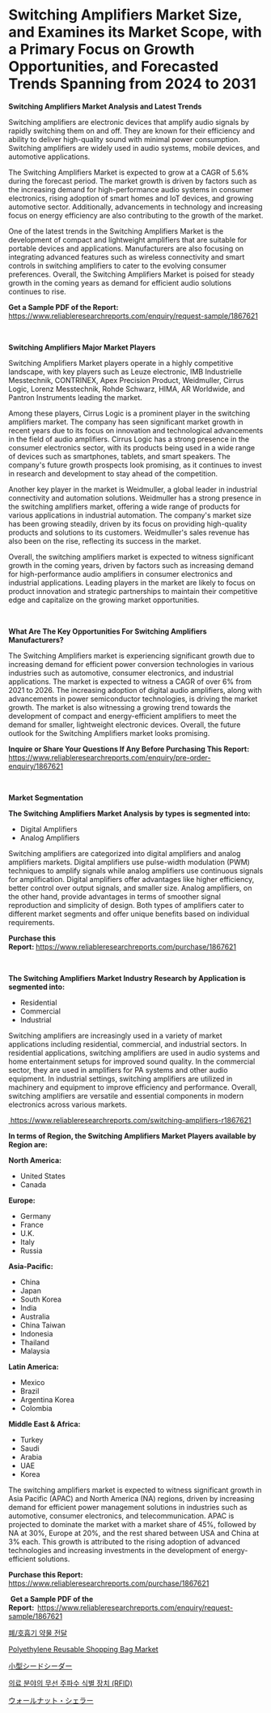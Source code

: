 <p><h1>Switching Amplifiers Market Size, and Examines its Market Scope, with a Primary Focus on Growth Opportunities, and Forecasted Trends Spanning from 2024 to 2031</h1></p><p><strong>Switching Amplifiers Market Analysis and Latest Trends</strong></p>
<p><p>Switching amplifiers are electronic devices that amplify audio signals by rapidly switching them on and off. They are known for their efficiency and ability to deliver high-quality sound with minimal power consumption. Switching amplifiers are widely used in audio systems, mobile devices, and automotive applications.</p><p>The Switching Amplifiers Market is expected to grow at a CAGR of 5.6% during the forecast period. The market growth is driven by factors such as the increasing demand for high-performance audio systems in consumer electronics, rising adoption of smart homes and IoT devices, and growing automotive sector. Additionally, advancements in technology and increasing focus on energy efficiency are also contributing to the growth of the market.</p><p>One of the latest trends in the Switching Amplifiers Market is the development of compact and lightweight amplifiers that are suitable for portable devices and applications. Manufacturers are also focusing on integrating advanced features such as wireless connectivity and smart controls in switching amplifiers to cater to the evolving consumer preferences. Overall, the Switching Amplifiers Market is poised for steady growth in the coming years as demand for efficient audio solutions continues to rise.</p></p>
<p><strong>Get a Sample PDF of the Report:&nbsp;</strong> <a href="https://www.reliableresearchreports.com/enquiry/request-sample/1867621">https://www.reliableresearchreports.com/enquiry/request-sample/1867621</a></p>
<p>&nbsp;</p>
<p><strong>Switching Amplifiers Major Market Players</strong></p>
<p><p>Switching Amplifiers Market players operate in a highly competitive landscape, with key players such as Leuze electronic, IMB Industrielle Messtechnik, CONTRINEX, Apex Precision Product, Weidmuller, Cirrus Logic, Lorenz Messtechnik, Rohde Schwarz, HIMA, AR Worldwide, and Pantron Instruments leading the market. </p><p>Among these players, Cirrus Logic is a prominent player in the switching amplifiers market. The company has seen significant market growth in recent years due to its focus on innovation and technological advancements in the field of audio amplifiers. Cirrus Logic has a strong presence in the consumer electronics sector, with its products being used in a wide range of devices such as smartphones, tablets, and smart speakers. The company's future growth prospects look promising, as it continues to invest in research and development to stay ahead of the competition.</p><p>Another key player in the market is Weidmuller, a global leader in industrial connectivity and automation solutions. Weidmuller has a strong presence in the switching amplifiers market, offering a wide range of products for various applications in industrial automation. The company's market size has been growing steadily, driven by its focus on providing high-quality products and solutions to its customers. Weidmuller's sales revenue has also been on the rise, reflecting its success in the market.</p><p>Overall, the switching amplifiers market is expected to witness significant growth in the coming years, driven by factors such as increasing demand for high-performance audio amplifiers in consumer electronics and industrial applications. Leading players in the market are likely to focus on product innovation and strategic partnerships to maintain their competitive edge and capitalize on the growing market opportunities.</p></p>
<p>&nbsp;</p>
<p><strong>What Are The Key Opportunities For Switching Amplifiers Manufacturers?</strong></p>
<p><p>The Switching Amplifiers market is experiencing significant growth due to increasing demand for efficient power conversion technologies in various industries such as automotive, consumer electronics, and industrial applications. The market is expected to witness a CAGR of over 6% from 2021 to 2026. The increasing adoption of digital audio amplifiers, along with advancements in power semiconductor technologies, is driving the market growth. The market is also witnessing a growing trend towards the development of compact and energy-efficient amplifiers to meet the demand for smaller, lightweight electronic devices. Overall, the future outlook for the Switching Amplifiers market looks promising.</p></p>
<p><strong>Inquire or Share Your Questions If Any Before Purchasing This Report:</strong> <a href="https://www.reliableresearchreports.com/enquiry/pre-order-enquiry/1867621">https://www.reliableresearchreports.com/enquiry/pre-order-enquiry/1867621</a></p>
<p>&nbsp;</p>
<p><strong>Market Segmentation</strong></p>
<p><strong>The Switching Amplifiers Market Analysis by types is segmented into:</strong></p>
<p><ul><li>Digital Amplifiers</li><li>Analog Amplifiers</li></ul></p>
<p><p>Switching amplifiers are categorized into digital amplifiers and analog amplifiers markets. Digital amplifiers use pulse-width modulation (PWM) techniques to amplify signals while analog amplifiers use continuous signals for amplification. Digital amplifiers offer advantages like higher efficiency, better control over output signals, and smaller size. Analog amplifiers, on the other hand, provide advantages in terms of smoother signal reproduction and simplicity of design. Both types of amplifiers cater to different market segments and offer unique benefits based on individual requirements.</p></p>
<p><strong>Purchase this Report:&nbsp;</strong><a href="https://www.reliableresearchreports.com/purchase/1867621">https://www.reliableresearchreports.com/purchase/1867621</a></p>
<p>&nbsp;</p>
<p><strong>The Switching Amplifiers Market Industry Research by Application is segmented into:</strong></p>
<p><ul><li>Residential</li><li>Commercial</li><li>Industrial</li></ul></p>
<p><p>Switching amplifiers are increasingly used in a variety of market applications including residential, commercial, and industrial sectors. In residential applications, switching amplifiers are used in audio systems and home entertainment setups for improved sound quality. In the commercial sector, they are used in amplifiers for PA systems and other audio equipment. In industrial settings, switching amplifiers are utilized in machinery and equipment to improve efficiency and performance. Overall, switching amplifiers are versatile and essential components in modern electronics across various markets.</p></p>
<p><a href="https://www.reliableresearchreports.com/switching-amplifiers-r1867621">&nbsp;https://www.reliableresearchreports.com/switching-amplifiers-r1867621</a></p>
<p><strong>In terms of Region, the Switching Amplifiers Market Players available by Region are:</strong></p>
<p>
    <p> <strong> North America: </strong>
        <ul>
            <li>United States</li>
            <li>Canada</li>
        </ul>
        </p> 
    <p> <strong> Europe: </strong>
        <ul>
            <li>Germany</li>
            <li>France</li>
            <li>U.K.</li>
            <li>Italy</li>
            <li>Russia</li>
        </ul>
        </p> 
    <p> <strong> Asia-Pacific: </strong>
        <ul>
            <li>China</li>
            <li>Japan</li>
            <li>South Korea</li>
            <li>India</li>
            <li>Australia</li>
            <li>China Taiwan</li>
            <li>Indonesia</li>
            <li>Thailand</li>
            <li>Malaysia</li>
        </ul>
        </p> 
    <p> <strong> Latin America: </strong>
        <ul>
            <li>Mexico</li>
            <li>Brazil</li>
            <li>Argentina Korea</li>
            <li>Colombia</li>
        </ul>
        </p> 
    <p> <strong> Middle East & Africa: </strong>
        <ul>
            <li>Turkey</li>
            <li>Saudi</li>
            <li>Arabia</li>
            <li>UAE</li>
            <li>Korea</li>
        </ul>
    </p>
    </p>
<p><p>The switching amplifiers market is expected to witness significant growth in Asia Pacific (APAC) and North America (NA) regions, driven by increasing demand for efficient power management solutions in industries such as automotive, consumer electronics, and telecommunication. APAC is projected to dominate the market with a market share of 45%, followed by NA at 30%, Europe at 20%, and the rest shared between USA and China at 3% each. This growth is attributed to the rising adoption of advanced technologies and increasing investments in the development of energy-efficient solutions.</p></p>
<p><strong>Purchase this Report: </strong><a href="https://www.reliableresearchreports.com/purchase/1867621">https://www.reliableresearchreports.com/purchase/1867621</a></p>
<p>&nbsp;<strong>Get a Sample PDF of the Report:&nbsp;&nbsp;</strong><a href="https://www.reliableresearchreports.com/enquiry/request-sample/1867621">https://www.reliableresearchreports.com/enquiry/request-sample/1867621</a></p>
<p><strong></strong></p>
<p><p><a href="https://github.com/Penelolack456456/Market-Research-Report-List-2/blob/main/6644540155573.md">폐/호흡기 약물 전달</a></p><p><a href="https://github.com/jerrycopelandthomaswsqd8q/Market-Research-Report-List-3/blob/main/polyethylene-reusable-shopping-bag-market.md">Polyethylene Reusable Shopping Bag Market</a></p><p><a href="https://github.com/ChloeConn27/Market-Research-Report-List-1/blob/main/6091537146657.md">小型シードシーダー</a></p><p><a href="https://github.com/darrellockm3ytan895656/Market-Research-Report-List-2/blob/main/4217404155574.md">의료 분야의 무선 주파수 식별 장치 (RFID)</a></p><p><a href="https://github.com/Andrewones2023/Market-Research-Report-List-1/blob/main/9201913146656.md">ウォールナット・シェラー</a></p></p>